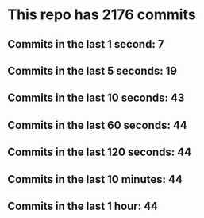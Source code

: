 # This repo has 2176 commits

## Commits in the last 1 second: 7
## Commits in the last 5 seconds: 19
## Commits in the last 10 seconds: 43
## Commits in the last 60 seconds: 44
## Commits in the last 120 seconds: 44
## Commits in the last 10 minutes: 44
## Commits in the last 1 hour: 44
